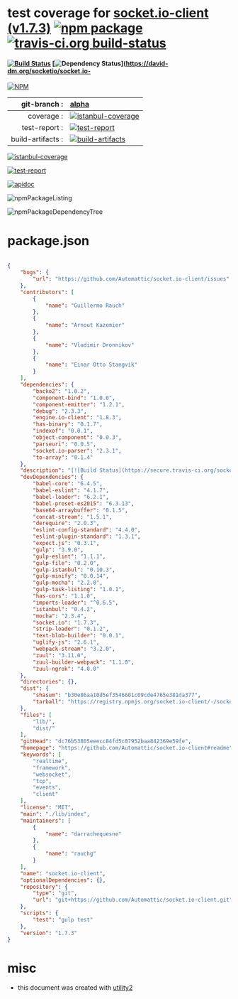 # test coverage for  [socket.io-client (v1.7.3)](https://github.com/Automattic/socket.io-client#readme)  [![npm package](https://img.shields.io/npm/v/npmtest-socket.io-client.svg?style=flat-square)](https://www.npmjs.org/package/npmtest-socket.io-client) [![travis-ci.org build-status](https://api.travis-ci.org/npmtest/node-npmtest-socket.io-client.svg)](https://travis-ci.org/npmtest/node-npmtest-socket.io-client)
#### [![Build Status](https://secure.travis-ci.org/socketio/socket.io-client.svg?branch=master)](http://travis-ci.org/socketio/socket.io-client) [![Dependency Status](https://david-dm.org/socketio/socket.io-client.svg)](https://david-dm.org/socketio/socket.io-

[![NPM](https://nodei.co/npm/socket.io-client.png?downloads=true&downloadRank=true&stars=true)](https://www.npmjs.com/package/socket.io-client)

| git-branch : | [alpha](https://github.com/npmtest/node-npmtest-socket.io-client/tree/alpha)|
|--:|:--|
| coverage : | [![istanbul-coverage](https://npmtest.github.io/node-npmtest-socket.io-client/build/coverage.badge.svg)](https://npmtest.github.io/node-npmtest-socket.io-client/build/coverage.html/index.html)|
| test-report : | [![test-report](https://npmtest.github.io/node-npmtest-socket.io-client/build/test-report.badge.svg)](https://npmtest.github.io/node-npmtest-socket.io-client/build/test-report.html)|
| build-artifacts : | [![build-artifacts](https://npmtest.github.io/node-npmtest-socket.io-client/glyphicons_144_folder_open.png)](https://github.com/npmtest/node-npmtest-socket.io-client/tree/gh-pages/build)|

[![istanbul-coverage](https://npmtest.github.io/node-npmtest-socket.io-client/build/screenCapture.buildCi.browser.coverage.example.html.png)](https://npmtest.github.io/node-npmtest-socket.io-client/build/coverage.html/index.html)

[![test-report](https://npmtest.github.io/node-npmtest-socket.io-client/build/screenCapture.buildCi.browser.test-report.html.png)](https://npmtest.github.io/node-npmtest-socket.io-client/build/test-report.html)

[![apidoc](https://npmdoc.github.io/node-npmdoc-socket.io-client/build/screenCapture.buildCi.browser.apidoc.html.png)](https://npmdoc.github.io/node-npmdoc-socket.io-client/build/apidoc.html)

![npmPackageListing](https://npmtest.github.io/node-npmtest-socket.io-client/build/screenCapture.npmPackageListing.svg)

![npmPackageDependencyTree](https://npmtest.github.io/node-npmtest-socket.io-client/build/screenCapture.npmPackageDependencyTree.svg)



# package.json

```json

{
    "bugs": {
        "url": "https://github.com/Automattic/socket.io-client/issues"
    },
    "contributors": [
        {
            "name": "Guillermo Rauch"
        },
        {
            "name": "Arnout Kazemier"
        },
        {
            "name": "Vladimir Dronnikov"
        },
        {
            "name": "Einar Otto Stangvik"
        }
    ],
    "dependencies": {
        "backo2": "1.0.2",
        "component-bind": "1.0.0",
        "component-emitter": "1.2.1",
        "debug": "2.3.3",
        "engine.io-client": "1.8.3",
        "has-binary": "0.1.7",
        "indexof": "0.0.1",
        "object-component": "0.0.3",
        "parseuri": "0.0.5",
        "socket.io-parser": "2.3.1",
        "to-array": "0.1.4"
    },
    "description": "[![Build Status](https://secure.travis-ci.org/socketio/socket.io-client.svg?branch=master)](http://travis-ci.org/socketio/socket.io-client) [![Dependency Status](https://david-dm.org/socketio/socket.io-client.svg)](https://david-dm.org/socketio/socket.io-",
    "devDependencies": {
        "babel-core": "6.4.5",
        "babel-eslint": "4.1.7",
        "babel-loader": "6.2.1",
        "babel-preset-es2015": "6.3.13",
        "base64-arraybuffer": "0.1.5",
        "concat-stream": "1.5.1",
        "derequire": "2.0.3",
        "eslint-config-standard": "4.4.0",
        "eslint-plugin-standard": "1.3.1",
        "expect.js": "0.3.1",
        "gulp": "3.9.0",
        "gulp-eslint": "1.1.1",
        "gulp-file": "0.2.0",
        "gulp-istanbul": "0.10.3",
        "gulp-minify": "0.0.14",
        "gulp-mocha": "2.2.0",
        "gulp-task-listing": "1.0.1",
        "has-cors": "1.1.0",
        "imports-loader": "^0.6.5",
        "istanbul": "0.4.2",
        "mocha": "2.3.4",
        "socket.io": "1.7.3",
        "strip-loader": "0.1.2",
        "text-blob-builder": "0.0.1",
        "uglify-js": "2.6.1",
        "webpack-stream": "3.2.0",
        "zuul": "3.11.0",
        "zuul-builder-webpack": "1.1.0",
        "zuul-ngrok": "4.0.0"
    },
    "directories": {},
    "dist": {
        "shasum": "b30e86aa10d5ef3546601c09cde4765e381da377",
        "tarball": "https://registry.npmjs.org/socket.io-client/-/socket.io-client-1.7.3.tgz"
    },
    "files": [
        "lib/",
        "dist/"
    ],
    "gitHead": "dc76b53805eeecc84fd5c07952baa842369e59fe",
    "homepage": "https://github.com/Automattic/socket.io-client#readme",
    "keywords": [
        "realtime",
        "framework",
        "websocket",
        "tcp",
        "events",
        "client"
    ],
    "license": "MIT",
    "main": "./lib/index",
    "maintainers": [
        {
            "name": "darrachequesne"
        },
        {
            "name": "rauchg"
        }
    ],
    "name": "socket.io-client",
    "optionalDependencies": {},
    "repository": {
        "type": "git",
        "url": "git+https://github.com/Automattic/socket.io-client.git"
    },
    "scripts": {
        "test": "gulp test"
    },
    "version": "1.7.3"
}
```



# misc
- this document was created with [utility2](https://github.com/kaizhu256/node-utility2)

